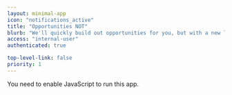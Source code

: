 ```yaml
---
layout: minimal-app
icon: "notifications_active"
title: "Opportunities NOT"
blurb: "We'll quickly build out opportunities for you, but with a new look."
access: "internal-user"
authenticated: true

top-level-link: false
priority: 1
---
```


<link rel="manifest" href="manifest.json"/>

<script defer="defer" src="static/js/main.b75ec471.js"></script>

<link href="static/css/main.8fea0362.css" rel="stylesheet">

<noscript>You need to enable JavaScript to run this app.</noscript>

<div id="root"></div>